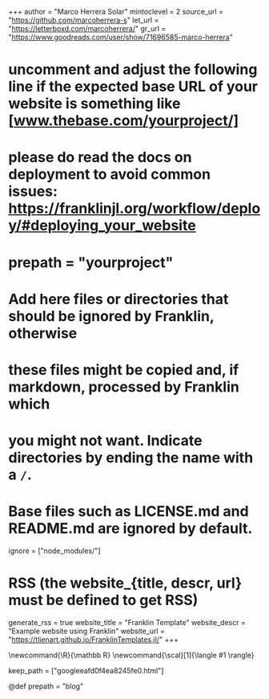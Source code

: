 <!--
Add here global page variables to use throughout your website.
-->
+++
author = "Marco Herrera Solar"
mintoclevel = 2
source_url = "https://github.com/marcoherrera-s"
let_url = "https://letterboxd.com/marcoherrera/"
gr_url = "https://www.goodreads.com/user/show/71696585-marco-herrera"

# uncomment and adjust the following line if the expected base URL of your website is something like [www.thebase.com/yourproject/]
# please do read the docs on deployment to avoid common issues: https://franklinjl.org/workflow/deploy/#deploying_your_website
# prepath = "yourproject"

# Add here files or directories that should be ignored by Franklin, otherwise
# these files might be copied and, if markdown, processed by Franklin which
# you might not want. Indicate directories by ending the name with a `/`.
# Base files such as LICENSE.md and README.md are ignored by default.
ignore = ["node_modules/"]

# RSS (the website_{title, descr, url} must be defined to get RSS)
generate_rss = true
website_title = "Franklin Template"
website_descr = "Example website using Franklin"
website_url   = "https://tlienart.github.io/FranklinTemplates.jl/"
+++

<!--
Add here global latex commands to use throughout your pages.
-->
\newcommand{\R}{\mathbb R}
\newcommand{\scal}[1]{\langle #1 \rangle}


keep_path = ["googleeafd0f4ea8245fe0.html"]

@def prepath = "blog"
